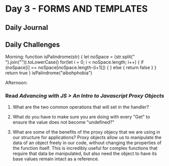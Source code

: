 # Day 3 - FORMS AND TEMPLATES

## Daily Journal


## Daily Challenges

Morning: 
function isPalindrome(str) {
let noSpace = (str.split(" ").join("")).toLowerCase()
for(let i = 0; i < noSpace.length; i++) {
  if (noSpace[i] == noSpace[noSpace.length-(i+1)]) {
  } else {
    return false
  } 
}
return true
}
isPalindrome("aibohphobia")

Afternoon: 

### Read *Advancing with JS > An Intro to Javascript Proxy Objects*

1. What are the two common operations that will set in the handler?

2. What do you have to make sure you are doing with every "Get" to ensure the value does not become "undefined?"

3. What are some of the benefits of the proxy objecy that we are using in our structure for applications?
Proxy objects allow us to manipulate the data of an object freely in our code, without changing the properties of the function itself.  This is incredibly useful for complex functions that require that data be manipulated, but also need the object to have its base values remain intact as a reference.
